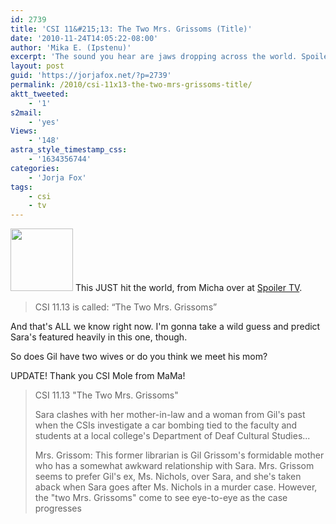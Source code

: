 ```yaml
---
id: 2739
title: 'CSI 11&#215;13: The Two Mrs. Grissoms (Title)'
date: '2010-11-24T14:05:22-08:00'
author: 'Mika E. (Ipstenu)'
excerpt: 'The sound you hear are jaws dropping across the world. Spoilers? <del>Not so much just yet.</del> YES! Thank you Margamania!'
layout: post
guid: 'https://jorjafox.net/?p=2739'
permalink: /2010/csi-11x13-the-two-mrs-grissoms-title/
aktt_tweeted:
    - '1'
s2mail:
    - 'yes'
Views:
    - '148'
astra_style_timestamp_css:
    - '1634356744'
categories:
    - 'Jorja Fox'
tags:
    - csi
    - tv
---
```


<img src="//static.jorjafox.net/wordpress/2010/11/2mrsgris-100x100.jpg" alt="" title="2mrsgris" width="100" height="100" class="alignleft size-thumbnail wp-image-2740" /> This JUST hit the world, from Micha over at <a href="http://www.spoilertv.com/2010/11/csi-las-vegas-episode-1113-two-mrs.html">Spoiler TV</a>.

<blockquote>CSI 11.13 is called: “The Two Mrs. Grissoms”</blockquote>

And that's ALL we know right now. I'm gonna take a wild guess and predict Sara's featured heavily in this one, though.

So does Gil have two wives or do you think we meet his mom? 

UPDATE! Thank you CSI Mole from MaMa!
<blockquote>CSI 11.13 "The Two Mrs. Grissoms"

Sara clashes with her mother-in-law and a woman from Gil's past when the CSIs investigate a car bombing tied to the faculty and students at a local college's Department of Deaf Cultural Studies...

Mrs. Grissom: This former librarian is Gil Grissom's formidable mother who has a somewhat awkward relationship with Sara. Mrs. Grissom seems to prefer Gil's ex, Ms. Nichols, over Sara, and she's taken aback when Sara goes after Ms. Nichols in a murder case. However, the "two Mrs. Grissoms" come to see eye-to-eye as the case progresses</blockquote>